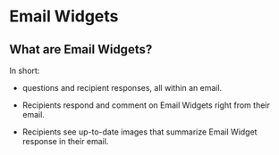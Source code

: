 # Email Widgets

<span id="gv-5widgets-1ewintro"></span>
## What are Email Widgets?

In short:

* questions and recipient responses, all within an email.

* Recipients respond and comment on Email Widgets right from their email.

* Recipients see up-to-date images that summarize Email Widget response in their email.
